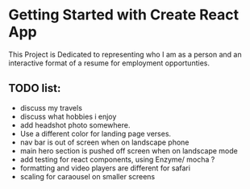 # Getting Started with Create React App

This Project is Dedicated to representing who I am as a person and an interactive format of a resume for employment opportunties. 

## TODO list:
* discuss my travels
* discuss what hobbies i enjoy
* add headshot photo somewhere.
* Use a different color for landing page verses.
* nav bar is out of screen when on landscape phone
* main hero section is pushed off screen when on landscape mode
* add testing for react components, using Enzyme/ mocha ?
* formatting and video players are different for safari
* scaling for caraousel on smaller screens